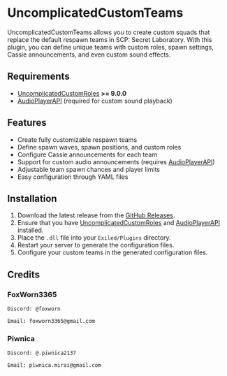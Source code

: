 # UncomplicatedCustomTeams  

UncomplicatedCustomTeams allows you to create custom squads that replace the default respawn teams in SCP: Secret Laboratory. With this plugin, you can define unique teams with custom roles, spawn settings, Cassie announcements, and even custom sound effects.  

## Requirements  
- [UncomplicatedCustomRoles](https://github.com/UncomplicatedCustomServer/UncomplicatedCustomRoles) **>= 9.0.0**  
- [AudioPlayerAPI](https://github.com/Killers0992/AudioPlayerApi) (required for custom sound playback)

## Features  
- Create fully customizable respawn teams  
- Define spawn waves, spawn positions, and custom roles  
- Configure Cassie announcements for each team  
- Support for custom audio announcements (requires [AudioPlayerAPI](https://github.com/Killers0992/AudioPlayerApi))  
- Adjustable team spawn chances and player limits  
- Easy configuration through YAML files  

## Installation  
1. Download the latest release from the [GitHub Releases](releases/latest).  
2. Ensure that you have [UncomplicatedCustomRoles](https://github.com/UncomplicatedCustomServer/UncomplicatedCustomRoles) and [AudioPlayerAPI](https://github.com/Killers0992/AudioPlayerApi) installed.  
3. Place the `.dll` file into your `Exiled/Plugins` directory.  
4. Restart your server to generate the configuration files.  
5. Configure your custom teams in the generated configuration files.  

## Credits 
### FoxWorn3365
`Discord: @foxworn`

`Email: foxworn3365@gmail.com`

### Piwnica
`Discord: @.piwnica2137`

`Email: piwnica.mirai@gmail.com`
